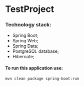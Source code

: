 # TestProject

### Technology stack:

* Spring Boot;
* Spring Web;
* Spring Data;
* PostgreSQL database;
* Hibernate;

#### To run this application use:

```bash
mvn clean package spring-boot:run
```
